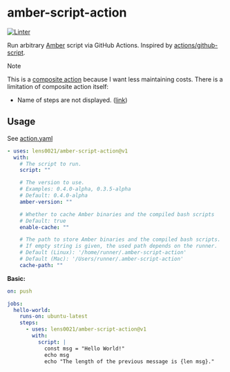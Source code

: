 # amber-script-action

[![Linter](https://github.com/lens0021/amber-script-action/actions/workflows/linter.yaml/badge.svg)](https://github.com/lens0021/amber-script-action/actions/workflows/linter.yaml)

Run arbitrary [Amber] script via GitHub Actions.
Inspired by [actions/github-script].

> [!NOTE]
> This is a [composite action] because I want less maintaining costs.
> There is a limitation of composite action itself:
>
> - Name of steps are not displayed. ([link](https://github.com/orgs/community/discussions/10985))

## Usage

See [action.yaml](action.yaml)

<!-- start usage -->

```yaml
- uses: lens0021/amber-script-action@v1
  with:
    # The script to run.
    script: ""

    # The version to use.
    # Examples: 0.4.0-alpha, 0.3.5-alpha
    # Default: 0.4.0-alpha
    amber-version: ""

    # Whether to cache Amber binaries and the compiled bash scripts
    # Default: true
    enable-cache: ""

    # The path to store Amber binaries and the compiled bash scripts.
    # If empty string is given, the used path depends on the runner.
    # Default (Linux): '/home/runner/.amber-script-action'
    # Default (Mac): '/Users/runner/.amber-script-action'
    cache-path: ""
```

<!-- end usage -->

**Basic:**

```yaml
on: push

jobs:
  hello-world:
    runs-on: ubuntu-latest
    steps:
      - uses: lens0021/amber-script-action@v1
        with:
          script: |
            const msg = "Hello World!"
            echo msg
            echo "The length of the previous message is {len msg}."
```

[amber]: https://amber-lang.com/
[actions/github-script]: https://github.com/actions/github-script
[composite action]: https://docs.github.com/en/actions/sharing-automations/creating-actions/creating-a-composite-action
